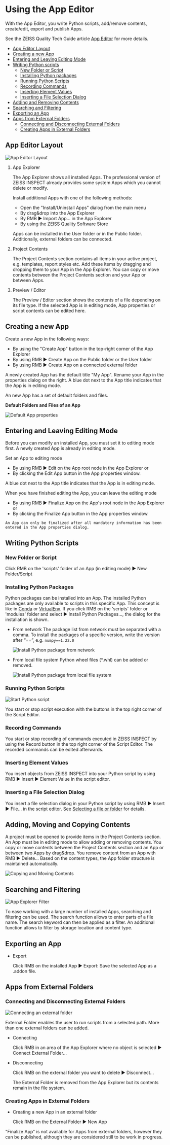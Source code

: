 # Using the App Editor

With the App Editor, you write Python scripts, add/remove contents, create/edit, export and publish Apps.

See the ZEISS Quality Tech Guide article [App Editor](https://techguide.zeiss.com/en/zeiss-inspect-2023/article/cmd_sys_manage_add_ons.html) for more details.

- [App Editor Layout](#app-editor-layout)
- [Creating a new App](#creating-a-new-app)
- [Entering and Leaving Editing Mode](#entering-and-leaving-editing-mode)
- [Writing Python scripts](#writing-python-scripts)
  * [New Folder or Script](#new-folder-or-script)
  * [Installing Python packages](#installing-python-packages)
  * [Running Python Scripts](#running-python-scripts)
  * [Recording Commands](#recording-commands)
  * [Inserting Element Values](#inserting-element-values)
  * [Inserting a File Selection Dialog](#inserting-a-file-selection-dialog)
- [Adding and Removing Contents](#adding-moving-and-copying-contents)
- [Searching and Filtering](#searching-and-filtering)
- [Exporting an App](#exporting-an-app)
- [Apps from External Folders](#apps-from-external-folders)
  * [Connecting and Disconnecting External Folders](#connecting-and-disconnecting-external-folders)
  * [Creating Apps in External Folders](#creating-apps-in-external-folders)

## App Editor Layout

![App Editor Layout](assets/01-App_Editor_Intro.png)

1. App Explorer

    The App Explorer shows all installed Apps. The professional version of ZEISS INSPECT already provides some system Apps which you cannot delete or modify.
    
    Install additional Apps with one of the following methods:
    * Open the "Install/Uninstall Apps" dialog from the main menu
    * By drag&amp;drop into the App Explorer
    * By RMB ► Import App... in the App Explorer  
    * By using the ZEISS Quality Software Store
    
    Apps can be installed in the User folder or in the Public folder. Additionally, external folders can be connected.
    
2. Project Contents

    The Project Contents section contains all items in your active project, e.g. templates, report styles etc. Add these items by dragging and dropping them to your App in the App Explorer. You can copy or move contents between the Project Contents section and your App or between Apps.

3. Preview / Editor

    The Preview / Editor section shows the contents of a file depending on its file type. If the selected App is in editing mode, App properties or script contents can be edited here.  

## Creating a new App

Create a new App in the following ways:
* By using the "Create App" button in the top-right corner of the App Explorer 
* By using RMB ► Create App on the Public folder or the User folder
* By using RMB ► Create App on a connected external folder

A newly created App has the default title "My App". Rename your App in the properties dialog on the right. A blue dot next to the App title indicates that the App is in editing mode.

An new App has a set of default folders and files.

**Default Folders and Files of an App**

![Default App properties](assets/07-New_App.png)

## Entering and Leaving Editing Mode

Before you can modify an installed App, you must set it to editing mode first. A newly created App is already in editing mode.

Set an App to editing mode
* By using RMB ► Edit on the App root node in the App Explorer or
* By clicking the Edit App button in the App properties window.

A blue dot next to the App title indicates that the App is in editing mode.

When you have finished editing the App, you can leave the editing mode
* By using RMB ► Finalize App on the App's root node in the App Explorer or
* By clicking the Finalize App button in the App properties window.

```{note}
An App can only be finalized after all mandatory information has been entered in the App properties dialog.
```

## Writing Python Scripts

### New Folder or Script

Click RMB on the 'scripts' folder of an App (in editing mode) ► New Folder/Script

### Installing Python Packages

Python packages can be installed into an App. The installed Python packages are only available to scripts in this specific App. This concept is like in [Conda](https://docs.conda.io/en/latest/) or [VirtualEnv](https://virtualenv.pypa.io/en/latest/). If you click RMB on the 'scripts' folder or 'modules' folder and select ► Install Python Packages..., the dialog for the installation is shown.

* From network
    The package list from network must be separated with a comma. To install the packages of a specific version, write the version after “==”, e.g. `numpy==1.22.0`

    ![Install Python package from network](assets/install_network.png)

* From local file system
    Python wheel files (*.whl) can be added or removed.

    ![Install Python package from local file system](assets/install_local.png)

### Running Python Scripts

![Start Python script](assets/Script_Run.png)

You start or stop script execution with the buttons in the top right corner of the Script Editor.

### Recording Commands

You start or stop recording of commands executed in ZEISS INSPECT by using the Record button in the top right corner of the Script Editor. The recorded commands can be edited afterwards.

### Inserting Element Values

You insert objects from ZEISS INSPECT into your Python script by using RMB ► Insert ► Element Value in the script editor.

### Inserting a File Selection Dialog

You insert a file selection dialog in your Python script by using RMB ► Insert ► File... in the script editor. See [Selecting a file or folder](../python_api_introduction/file_selection_dialog.md) for details.

## Adding, Moving and Copying Contents

A project must be opened to provide items in the Project Contents section. An App must be in editing mode to allow adding or removing contents. You copy or move contents between the Project Contents section and an App or between two Apps by drag&amp;drop. You remove content from an App with RMB ► Delete... Based on the content types, the App folder structure is maintained automatically.

![Copying and Moving Contents](assets/add_on_editor_dnd.gif)

## Searching and Filtering

![App Explorer Filter](assets/app_explorer_filters.png)

To ease working with a large number of installed Apps, searching and filtering can be used. The search function allows to enter parts of a file name. The search keyword can then be applied as a filter. An additional function allows to filter by storage location and content type.

## Exporting an App

* Export

    Click RMB on the installed App ► Export: Save the selected App as a .addon file.

## Apps from External Folders

### Connecting and Disconnecting External Folders

![Connecting an external folder](assets/03-App_External_Folder.png)

External Folder enables the user to run scripts from a selected path. More than one external folders can be added.

* Connecting

    Click RMB in an area of the App Explorer where no object is selected ► Connect External Folder...
    
* Disconnecting

    Click RMB on the external folder you want to delete ► Disconnect...
    
    The External Folder is removed from the App Explorer but its contents remain in the file system.

### Creating Apps in External Folders

* Creating a new App in an external folder
    
    Click RMB on the External Folder ► New App

"Finalize App" is not available for Apps from external folders, however they can be published, although they are considered still to be work in progress.
